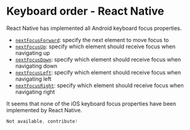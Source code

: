 # Keyboard order - React Native

React Native has implemented all Android keyboard focus properties.

- [`nextFocusForward`](https://reactnative.dev/docs/view#nextfocusforward-android): specify the next element to move focus to
- [`nextFocusUp`](https://reactnative.dev/docs/view#nextfocusup-android): specify which element should receive focus when navigating up
- [`nextFocusDown`](https://reactnative.dev/docs/view#nextfocusdown-android): specify which element should receive focus when navigating down
- [`nextFocusLeft`](https://reactnative.dev/docs/view#nextfocusleft-android): specify which element should receive focus when navigating left
- [`nextFocusRight`](https://reactnative.dev/docs/view#nextfocusright-android): specify which element should receive focus when navigating right

It seems that none of the iOS keyboard focus properties have been implemented by React Native.

```jsx
Not available, contribute!
```
